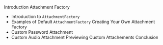 Introduction
Attachment Factory
  - Introduction to `AttachmentFactory`
  - Examples of Default `AttachmentFactory`
Creating Your Own Attachment Factory
  - Custom Password Attachment
  - Custom Audio Attachment
Previewing Custom Attachements
Conclusion
